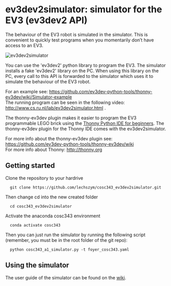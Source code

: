 # ev3dev2simulator: simulator for the EV3 (ev3dev2 API)

The behaviour of the EV3 robot is simulated in the simulator. This is convenient to quickly test programs when you momentarily don’t have access to an EV3.

![ev3dev2simulator](https://raw.githubusercontent.com/wiki/ev3dev-python-tools/ev3dev2simulator/img/small.PNG "ev3dev2simulator")

You can use the 'ev3dev2' python library to program the EV3. The simulator installs a fake 'ev3dev2' library on the PC. When using this library on the PC, every call to this API is forwarded to the simulator which uses it to simulate the behaviour of the EV3 robot. 

For an example see: https://github.com/ev3dev-python-tools/thonny-ev3dev/wiki/Simulator-example<br>
The running program can be seen in the following video: http://www.cs.ru.nl/lab/ev3dev2simulator.html .

The thonny-ev3dev plugin makes it easier to program the EV3 programmable LEGO brick 
using the [Thonny Python IDE for beginners](http://thonny.org/). 
The thonny-ev3dev plugin for the Thonny IDE comes with the ev3dev2simulator.

For more info about the thonny-ev3dev plugin see: https://github.com/ev3dev-python-tools/thonny-ev3dev/wiki <br>
For more info about Thonny: http://thonny.org

## Getting started

   Clone the repository to your hardrive
   
      git clone https://github.com/lechszym/cosc343_ev3dev2simulator.git
    
   Then change cd into the new created folder

      cd cosc343_ev3dev2simulator

   Activate the anaconda cosc343 environment
   
      conda activate cosc343

   Then you can just run the simulator by running the following script (remember, you must be in the root folder of the git repo):
   
      python cosc343_a1_simulator.py -t foyer_cosc343.yaml

## Using the simulator

The user guide of the simulator can be found on the [wiki](https://github.com/ev3dev-python-tools/ev3dev2simulator/wiki).
